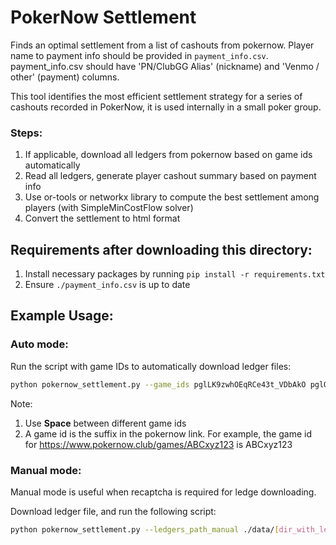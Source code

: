 # PokerNow Settlement

Finds an optimal settlement from a list of cashouts from pokernow. Player name to payment info should be provided in `payment_info.csv`. payment_info.csv should have 'PN/ClubGG Alias' (nickname) and 'Venmo / other' (payment) columns.

This tool identifies the most efficient settlement strategy for a series of cashouts recorded in PokerNow, it is used internally in a small poker group.

### Steps:
1. If applicable, download all ledgers from pokernow based on game ids automatically
2. Read all ledgers, generate player cashout summary based on payment info
3. Use or-tools or networkx library to compute the best settlement among players (with SimpleMinCostFlow solver)
4. Convert the settlement to html format

## Requirements after downloading this directory:

1. Install necessary packages by running `pip install -r requirements.txt`
2. Ensure `./payment_info.csv` is up to date

## Example Usage:

### Auto mode:

Run the script with game IDs to automatically download ledger files:

```bash
python pokernow_settlement.py --game_ids pglLK9zwhOEqRCe43t_VDbAkO pglOqySSgqfH4edFGUvhmUKYt
```

Note: 
1. Use <b>Space</b> between different game ids
2. A game id is the suffix in the pokernow link.
    For example, the game id for https://www.pokernow.club/games/ABCxyz123 is ABCxyz123

### Manual mode:
Manual mode is useful when recaptcha is required for ledge downloading.

Download ledger file, and run the following script:

```bash
python pokernow_settlement.py --ledgers_path_manual ./data/[dir_with_ledge]/
```
